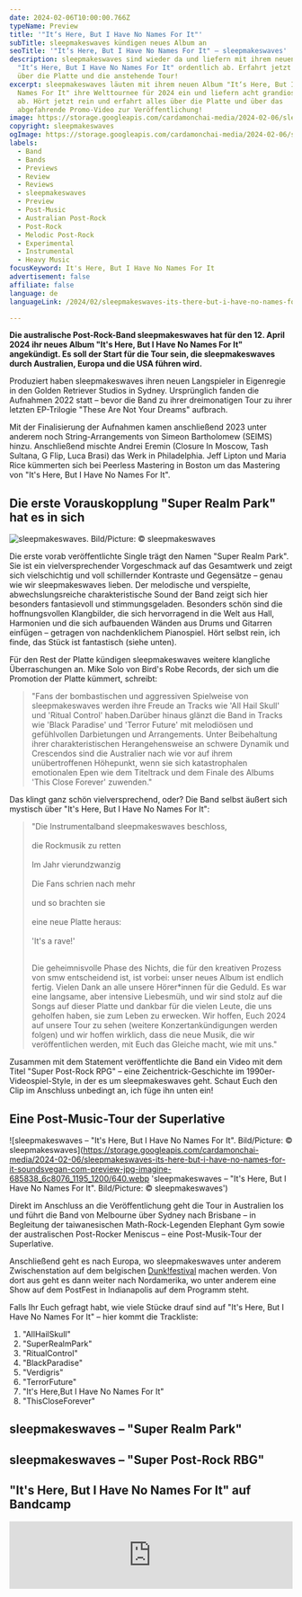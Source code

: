 ```yaml
---
date: 2024-02-06T10:00:00.766Z
typeName: Preview
title: '"It‘s Here, But I Have No Names For It"'
subTitle: sleepmakeswaves kündigen neues Album an
seoTitle: '"It‘s Here, But I Have No Names For It" – sleepmakeswaves'
description: sleepmakeswaves sind wieder da und liefern mit ihrem neuen Album
  "It‘s Here, But I Have No Names For It" ordentlich ab. Erfahrt jetzt alles
  über die Platte und die anstehende Tour!
excerpt: sleepmakeswaves läuten mit ihrem neuen Album "It‘s Here, But I Have No
  Names For It" ihre Welttournee für 2024 ein und liefern acht grandiose Songs
  ab. Hört jetzt rein und erfahrt alles über die Platte und über das
  abgefahrende Promo-Video zur Veröffentlichung!
image: https://storage.googleapis.com/cardamonchai-media/2024-02-06/sleepmakeswaves-its-here-but-i-have-no-names-for-it-soundsvegan-com-jpg-imagine-080818_455253_1024_768/640.webp
copyright: sleepmakeswaves
ogImage: https://storage.googleapis.com/cardamonchai-media/2024-02-06/sleepmakeswaves-its-here-but-i-have-no-names-for-it-soundsvegan-com-og-jpg-imagine-080818_455151_1200_628/640.webp
labels:
  - Band
  - Bands
  - Previews
  - Review
  - Reviews
  - sleepmakeswaves
  - Preview
  - Post-Music
  - Australian Post-Rock
  - Post-Rock
  - Melodic Post-Rock
  - Experimental
  - Instrumental
  - Heavy Music
focusKeyword: It's Here, But I Have No Names For It
advertisement: false
affiliate: false
language: de
languageLink: /2024/02/sleepmakeswaves-its-there-but-i-have-no-names-for-it-en/

---
```


**Die australische Post-Rock-Band sleepmakeswaves hat für den 12. April 2024 ihr neues Album "It's Here, But I Have No Names For It" angekündigt. Es soll der Start für die Tour sein, die sleepmakeswaves durch Australien, Europa und die USA führen wird.**

Produziert haben sleepmakeswaves ihren neuen Langspieler in Eigenregie in den Golden Retriever Studios in Sydney. Ursprünglich fanden die Aufnahmen 2022 statt – bevor die Band zu ihrer dreimonatigen Tour zu ihrer letzten EP-Trilogie "These Are Not Your Dreams" aufbrach.

Mit der Finalisierung der Aufnahmen kamen anschließend 2023 unter anderem noch String-Arrangements von Simeon Bartholomew (SEIMS) hinzu. Anschließend mischte Andrei Eremin (Closure In Moscow, Tash Sultana, G Flip, Luca Brasi) das Werk in Philadelphia. Jeff Lipton und Maria Rice kümmerten sich bei Peerless Mastering in Boston um das Mastering von "It's Here, But I Have No Names For It".

## Die erste Vorauskopplung "Super Realm Park" hat es in sich

![sleepmakeswaves. Bild/Picture: © sleepmakeswaves](https://storage.googleapis.com/cardamonchai-media/2024-02-06/sleepmakeswaves-its-here-but-i-have-no-names-for-it-soundsvegan-com-1-jpg-imagine-080818_131721_768_1024/640.webp 'sleepmakeswaves. Bild/Picture: © sleepmakeswaves')

Die erste vorab veröffentlichte Single trägt den Namen "Super Realm Park". Sie ist ein vielversprechender Vorgeschmack auf das Gesamtwerk und zeigt sich vielschichtig und voll schillernder Kontraste und Gegensätze – genau wie wir sleepmakeswaves lieben. Der melodische und verspielte, abwechslungsreiche charakteristische Sound der Band zeigt sich hier besonders fantasievoll und stimmungsgeladen. Besonders schön sind die hoffnungsvollen Klangbilder, die sich hervorragend in die Welt aus Hall, Harmonien und die sich aufbauenden Wänden aus Drums und Gitarren einfügen – getragen von nachdenklichem Pianospiel. Hört selbst rein, ich finde, das Stück ist fantastisch (siehe unten).

Für den Rest der Platte kündigen sleepmakeswaves weitere klangliche Überraschungen an. Mike Solo von Bird's Robe Records, der sich um die Promotion der Platte kümmert, schreibt:

> "Fans der bombastischen und aggressiven Spielweise von sleepmakeswaves werden ihre Freude an Tracks wie 'All Hail Skull' und 'Ritual Control' haben.Darüber hinaus glänzt die Band in Tracks wie 'Black Paradise' und 'Terror Future' mit melodiösen und gefühlvollen Darbietungen und Arrangements. Unter Beibehaltung ihrer charakteristischen Herangehensweise an schwere Dynamik und Crescendos sind die Australier nach wie vor auf ihrem unübertroffenen Höhepunkt, wenn sie sich katastrophalen emotionalen Epen wie dem Titeltrack und dem Finale des Albums 'This Close Forever' zuwenden."

Das klingt ganz schön vielversprechend, oder? Die Band selbst äußert sich mystisch über "It's Here, But I Have No Names For It":

> "Die Instrumentalband sleepmakeswaves beschloss,<br></br> die Rockmusik zu retten<br></br> Im Jahr vierundzwanzig<br></br> Die Fans schrien nach mehr<br></br> und so brachten sie<br></br> eine neue Platte heraus:<br></br> 'It's a rave!'<br></br>
>
> Die geheimnisvolle Phase des Nichts, die für den kreativen Prozess von smw entscheidend ist, ist vorbei: unser neues Album ist endlich fertig. Vielen Dank an alle unsere Hörer\*innen für die Geduld. Es war eine langsame, aber intensive Liebesmüh, und wir sind stolz auf die Songs auf dieser Platte und dankbar für die vielen Leute, die uns geholfen haben, sie zum Leben zu erwecken. Wir hoffen, Euch 2024 auf unsere Tour zu sehen (weitere Konzertankündigungen werden folgen) und wir hoffen wirklich, dass die neue Musik, die wir veröffentlichen werden, mit Euch das Gleiche macht, wie mit uns."

Zusammen mit dem Statement veröffentlichte die Band ein Video mit dem Titel "Super Post-Rock RPG" – eine Zeichentrick-Geschichte im 1990er-Videospiel-Style, in der es um sleepmakeswaves geht. Schaut Euch den Clip im Anschluss unbedingt an, ich füge ihn unten ein!

## Eine Post-Music-Tour der Superlative

![sleepmakeswaves – "It's Here, But I Have No Names For It". Bild/Picture: © sleepmakeswaves](https://storage.googleapis.com/cardamonchai-media/2024-02-06/sleepmakeswaves-its-here-but-i-have-no-names-for-it-soundsvegan-com-preview-jpg-imagine-685838_6c8076_1195_1200/640.webp 'sleepmakeswaves – "It's Here, But I Have No Names For It". Bild/Picture: © sleepmakeswaves')

Direkt im Anschluss an die Veröffentlichung geht die Tour in Australien los und führt die Band von Melbourne über Sydney nach Brisbane – in Begleitung der taiwanesischen Math-Rock-Legenden Elephant Gym sowie der australischen Post-Rocker Meniscus – eine Post-Musik-Tour der Superlative.

Anschließend geht es nach Europa, wo sleepmakeswaves unter anderem Zwischenstation auf dem belgischen [Dunk!festival](/tag/dunk-festival) machen werden. Von dort aus geht es dann weiter nach Nordamerika, wo unter anderem eine Show auf dem PostFest in Indianapolis auf dem Programm steht.

Falls Ihr Euch gefragt habt, wie viele Stücke drauf sind auf "It's Here, But I Have No Names For It" – hier kommt die Trackliste:

1. "AllHailSkull"
2. "SuperRealmPark"
3. "RitualControl"
4. "BlackParadise"
5. "Verdigris"
6. "TerrorFuture"
7. "It's Here,But I Have No Names For It"
8. "ThisCloseForever"

## sleepmakeswaves – "Super Realm Park"

<YouTube id="tXO4arUvZ5Y" />

## sleepmakeswaves – "Super Post-Rock RBG"

<YouTube id="7m1fugpDVU4" />

## "It's Here, But I Have No Names For It" auf Bandcamp

<iframe
  style="border: 0; width: 100%; height: 120px;"
  src="https://bandcamp.com/EmbeddedPlayer/album=138420873/size=large/bgcol=ffffff/linkcol=5c9b72/tracklist=false/artwork=small/transparent=true/"
  seamless
>
  <a href="https://sleepmakeswaves.bandcamp.com/album/its-here-but-i-have-no-names-for-it">
    It&#39;s Here, But I Have No Names For It by sleepmakeswaves
  </a>
</iframe>

